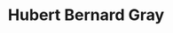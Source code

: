 ---
title: "Hubert Bernard Gray"

description: "A collection of short stories"

cascade:
  featured_image: '/images/Ben-Bulben-Sligo-County.jpeg'
---